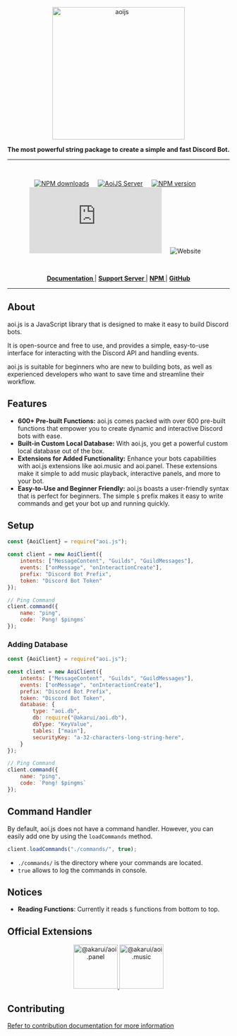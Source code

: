 <p align="center">
  <a href="https://aoi.js.org">
    <img width="300" src="https://github.com/aoijs/website/blob/master/assets/images/aoijs-banner.png?raw=true" alt="aoijs">
  </a>
</p>

<div align="center">
  <b>The most powerful string package to create a simple and fast Discord Bot.</b>
</div>

---

<br/>

<div align="center">

[![NPM downloads][download-image]][download-url] &nbsp; &nbsp;
[![AoiJS Server][aoijs-server]][aoijs-server-url] &nbsp; &nbsp;
[![NPM version][npm-image]][npm-url] &nbsp; &nbsp;
![License](https://img.shields.io/npm/l/aoi.js) &nbsp; &nbsp;
![Website](https://img.shields.io/website?url=https%3A%2F%2Faoi.js.org&label=aoi.js.org) &nbsp; &nbsp;

[npm-image]: https://img.shields.io/npm/v/aoi.js.svg?color=42cfff

[npm-url]: https://npmjs.org/package/aoi.js

[download-image]: https://img.shields.io/npm/dt/aoi.js.svg?color=3182b0

[download-url]: https://npmjs.org/package/aoi.js

[aoijs-server]: https://img.shields.io/discord/773352845738115102?color=5865F2&logo=discord&logoColor=white

[aoijs-server-url]: https://discord.gg/HMUfMXDQsV

  </div>

<br />

<div align = "center">

**[ Documentation ](https://aoi.js.org/)** | **[ Support Server ](https://discord.gg/HMUfMXDQsV)** | **[ NPM ](https://npmjs.org/package/aoi.js)** | **[ GitHub ](https://github.com/akaruidevelopment/aoi.js)**

</div>

---

## About

aoi.js is a JavaScript library that is designed to make it easy to build Discord bots.

It is open-source and free to use, and provides a simple, easy-to-use interface for interacting with the Discord API and
handling events.

aoi.js is suitable for beginners who are new to building bots, as well as experienced developers who want to save time
and streamline their workflow.

## Features

- **600+ Pre-built Functions:** aoi.js comes packed with over 600 pre-built functions that empower you to create dynamic
  and interactive Discord bots with ease.
- **Built-in Custom Local Database:** With aoi.js, you get a powerful custom local database out of the box.
- **Extensions for Added Functionality:** Enhance your bots capabilities with aoi.js extensions like aoi.music and
  aoi.panel. These extensions make it simple to add music playback, interactive panels, and more to your bot.
- **Easy-to-Use and Beginner Friendly:** aoi.js boasts a user-friendly syntax that is perfect for beginners. The
  simple `$` prefix makes it easy to write commands and get your bot up and running quickly.

## Setup

```javascript
const {AoiClient} = require("aoi.js");

const client = new AoiClient({
    intents: ["MessageContent", "Guilds", "GuildMessages"],
    events: ["onMessage", "onInteractionCreate"],
    prefix: "Discord Bot Prefix",
    token: "Discord Bot Token"
});

// Ping Command
client.command({
    name: "ping",
    code: `Pong! $pingms`
});
```

### Adding Database

```javascript
const {AoiClient} = require("aoi.js");

const client = new AoiClient({
    intents: ["MessageContent", "Guilds", "GuildMessages"],
    events: ["onMessage", "onInteractionCreate"],
    prefix: "Discord Bot Prefix",
    token: "Discord Bot Token",
    database: {
        type: "aoi.db",
        db: require("@akarui/aoi.db"),
        dbType: "KeyValue",
        tables: ["main"],
        securityKey: "a-32-characters-long-string-here",
    }
});

// Ping Command
client.command({
    name: "ping",
    code: `Pong! $pingms`
});
```

## Command Handler

By default, aoi.js does not have a command handler. However, you can easily add one by using the `loadCommands` method.

```javascript
client.loadCommands("./commands/", true);
```

- `./commands/` is the directory where your commands are located.
- `true` allows to log the commands in console.

## Notices

- **Reading Functions**: Currently it reads `$` functions from bottom to top.

## Official Extensions

<div align="center">
  <a href="https://aoi.js.org/extensions/aoipanel">
    <img width="100" src="https://github.com/aoijs/website/blob/master/assets/images/aoipanel.png?raw=true" alt="@akarui/aoi.panel">
  </a>
  <a href="https://aoi.js.org/extensions/aoimusic">
    <img width="100" src="https://github.com/aoijs/website/blob/master/assets/images/aoimusic.png?raw=true" alt="@akarui/aoi.music">
  </a>
</div>

## Contributing

[Refer to contribution documentation for more information](https://github.com/AkaruiDevelopment/aoi.js/blob/v6/.github/CONTRIBUTING.md)